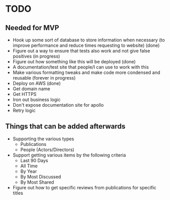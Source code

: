 # TODO

## Needed for MVP 
- Hook up some sort of database to store information when necessary (to improve performance and reduce times requesting to website) (done)
- Figure out a way to ensure that tests also work and not give false positives (in progress)
- Figure out how something like this will be deployed (done)
- A documentation/test site that people/I can use to work with this 
- Make various formatting tweaks and make code more condensed and reusable (forever in progress)
- Deploy on AWS (done)
- Get domain name
- Get HTTPS
- Iron out business logic
- Don't expose documentation site for apollo
- Retry logic

## Things that can be added afterwards
- Supporting the various types
    - Publications
    - People (Actors/Directors)
- Support getting various items by the following criteria
    - Last 90 Days
    - All Time
    - By Year
    - By Most Discussed
    - By Most Shared
- Figure out how to get specific reviews from publications for specific titles 